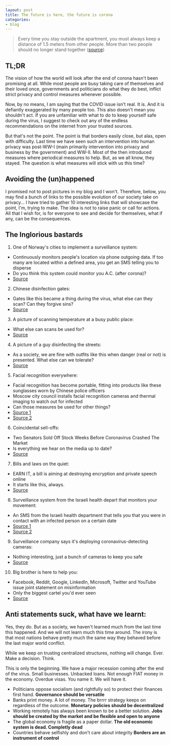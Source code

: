 ```yaml
---
layout: post
title: The future is here, the future is corona
categories:
- blog
---
```


> Every time you stay outside the apartment, you must always keep a distance of 1.5 meters from other people. More than two people should no longer stand together
([source](https://www.morgenpost.de/berlin/article228750517/Corona-in-Berlin-Ausgangsbeschraenkungen-und-Verbote-Was-erlaubt-bleiben-soll.html))

## TL;DR

The vision of how the world will look after the end of corona hasn't been promising at all. While most people are busy taking care of themselves
and their loved once, governments and politicians do what they do best, inflict strict privacy and control measures whenever possible.

Now, by no means, I am saying that the COVID issue isn't real. It is. And it is defiantly exaggerated by many people too. This also doesn't mean you shouldn't act. If you are unfamiliar with what to do to keep yourself safe during the virus, I suggest to check out any of the endless recommendations on the internet from your trusted sources. 

But that's not the point. The point is that borders easily close, but alas, open with difficulty. Last time we have seen such an intervention into human privacy was post-WW-I (main primarily intervention into privacy and business by the government) and WW-II.  Most of the then introduced measures where periodical measures to help. But, as we all know, they stayed. The question is what measures will stick with us this time?

## Avoiding the (un)happened

I promised not to post pictures in my blog and I won't. Therefore, below, you may find a bunch of links to the possible evolution of our society take on privacy... I have tried to gather 10 interesting links that will showcase the point, I'm, trying to make. The idea is not to raise panic or call for actions. All that I wish for, is for everyone to see and decide for themselves, what if any,
can be the consequences. 

## The Inglorious bastards

1) One of Norway's cities to implement a surveillance system:

- Continuously monitors people's location via phone outgoing data. If too many are located within a defined area, you get an SMS telling you to disperse
- Do you think this system could monitor you A.C. (after corona)?
- [Source](https://www.vg.no/nyheter/innenriks/i/mR47VE/bergen-kommune-vil-sende-sms-varsel-til-folk-som-samler-seg-ute)

2) Chinese disinfection gates:

- Gates like this became a thing during the virus, what else can they scan? Can they forgive sins?
- [Source](https://www.reddit.com/r/Cyberpunk/comments/fkrqfh/chinese_disinfection_gates/)

3) A picture of scanning temperature at a busy public place:

- What else can scans be used for?
- [Source](https://www.reddit.com/r/Cyberpunk/comments/fmy01h/this_covid_stuff_really_is_giving_this_sub_a_lot/)

4) A picture of a guy disinfecting the streets:

- As a society, we are fine with outfits like this when danger (real or not) is presented. What else can we tolerate?
- [Source](https://www.reddit.com/r/Cyberpunk/comments/fiqkuf/worker_sprays_the_street_with_disinfectant_to/)

5) Facial recognition everywhere:

- Facial recognition has become portable, fitting into products like these sunglasses worn by Chinese police officers
- Moscow city council installs facial recognition cameras and thermal imaging to watch out for infected
- Can those measures be used for other things?
- [Source 1](https://www.reddit.com/r/Cyberpunk/comments/f8yk07/facial_recognition_has_become_portable_fitting/)
- [Source 2](https://ria.ru/20200321/1568952708.html?rcmd_alg=collaboration2_semantic&rcmd_id=1568910829)

6) Coincidental sell-offs:

- Two Senators Sold Off Stock Weeks Before Coronavirus Crashed The Market
- Is everything we hear on the media up to date?
- [Source](https://www.forbes.com/sites/rachelsandler/2020/03/20/two-senators-sold-off-stock-weeks-before-coronavirus-crashed-the-market/)

7) Bills and laws on the quiet:

- EARN IT, a bill is aiming at destroying encryption and private speech online
- It starts like this, always.
- [Source](https://bitcoinmagazine.com/articles/earn-it-the-us-anti-encryption-bill-that-threatens-private-speech-online)

8) Surveillance system from the Israeli health depart that monitors your movement:

- An SMS from the Israeli health department that tells you that you were in contact with an infected person on a certain date
- [Source 1](https://mobile.twitter.com/kann_news/status/1240361001234698240)
- [Source 2](https://www.timesofisrael.com/health-ministry-begins-controversial-tracking-of-coronavirus-patients/)

9) Surveillance company says it's deploying coronavirus-detecting cameras:

- Nothing interesting, just a bunch of cameras to keep you safe
- [Source](https://www.vice.com/en_us/article/epg8xe/surveillance-company-deploying-coronavirus-detecting-cameras)

10) Big brother is here to help you:

- Facebook, Reddit, Google, LinkedIn, Microsoft, Twitter and YouTube issue joint statement on misinformation
- Only the biggest cartel you'd ever seen
- [Source](https://techcrunch.com/2020/03/16/facebook-reddit-google-linkedin-microsoft-twitter-and-youtube-issue-joint-statement-on-misinformation/?guce_referrer=aHR0cHM6Ly9jb25zZW50LnlhaG9vLmNvbS8&guce_referrer_sig=AQAAABYe-kq9YI-TJ6wtVMovmJXWoMC_d4Z_NIjHeHRtTpW2rTNdWH5UJf926v4qTYeSfZ_OmAT3brJLbWyz76VoAMJcyHu0-mICu2m0vWY7jY8XhTwiD-pOv6CK41PmAqiOp9wsSeliLZEyr2VXyAhenpi_M4ywvoydwWlk8OWX-BRj&_guc_consent_skip=1584976321)

## Anti statements suck, what have we learnt:

Yes, they do. But as a society, we haven't learned much from the last time this happened. And we will not learn much this time around. The irony is that most nations behave pretty much the same way they behaved before the last major world conflict.

While we keep on trusting centralized structures, nothing will change. Ever. Make a decision. Think.

This is only the beginning. We have a major recession coming after the end of the virus. Small businesses. Unbacked loans. Not enough FIAT money in the economy. Overdue visas. You name it. We will have it. 

- Politicians oppose socialism (and rightfully so) to protect their finances first hand. **Governance should be versatile**
- Banks print money. A lot of money. The brrrr strategy keeps on regardless of the outcome. **Monetary policies should be decentralized**
- Working remotely has always been known to be a better solution. **Jobs should be created by the market and be flexible and open to anyone**
- The global economy is fragile as a paper dollar. **The old economic system is dead. Completly dead**
- Countries behave selfishly and don't care about integrity **Borders are an instrument of control**

